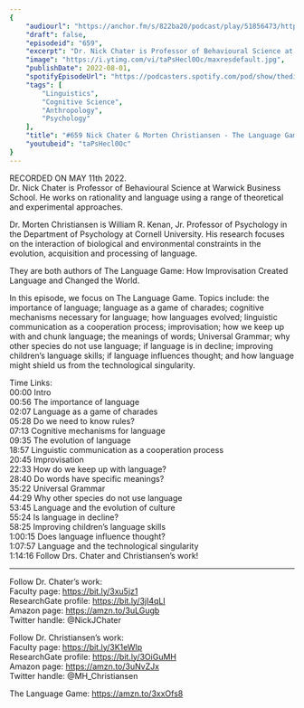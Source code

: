```yaml
---
{
	"audiourl": "https://anchor.fm/s/822ba20/podcast/play/51856473/https%3A%2F%2Fd3ctxlq1ktw2nl.cloudfront.net%2Fstaging%2F2022-4-11%2Fbc482e62-9326-554b-d58c-8f11a624047b.m4a",
	"draft": false,
	"episodeid": "659",
	"excerpt": "Dr. Nick Chater is Professor of Behavioural Science at Warwick Business School. He works on rationality and language using a range of theoretical and experimental approaches. ",
	"image": "https://i.ytimg.com/vi/taPsHecl0Oc/maxresdefault.jpg",
	"publishDate": 2022-08-01,
	"spotifyEpisodeUrl": "https://podcasters.spotify.com/pod/show/thedissenter/episodes/659-Nick-Chater--Morten-Christiansen---The-Language-Game-Language-as-a-Game-of-Charades-e1id1kp",
	"tags": [
		"Linguistics",
		"Cognitive Science",
		"Anthropology",
		"Psychology"
	],
	"title": "#659 Nick Chater & Morten Christiansen - The Language Game; Language as a Game of Charades",
	"youtubeid": "taPsHecl0Oc"
}
---
```

RECORDED ON MAY 11th 2022.  
Dr. Nick Chater is Professor of Behavioural Science at Warwick Business School. He works on rationality and language using a range of theoretical and experimental approaches. 

Dr. Morten Christiansen is William R. Kenan, Jr. Professor of Psychology in the Department of Psychology at Cornell University. His research focuses on the interaction of biological and environmental constraints in the evolution, acquisition and processing of language.

They are both authors of The Language Game: How Improvisation Created Language and Changed the World.

In this episode, we focus on The Language Game. Topics include: the importance of language; language as a game of charades; cognitive mechanisms necessary for language; how languages evolved; linguistic communication as a cooperation process; improvisation; how we keep up with and chunk language; the meanings of words; Universal Grammar; why other species do not use language; if language is in decline; improving children’s language skills; if language influences thought; and how language might shield us from the technological singularity.

Time Links:  
<time>00:00</time> Intro  
<time>00:56</time> The importance of language  
<time>02:07</time> Language as a game of charades  
<time>05:28</time> Do we need to know rules?  
<time>07:13</time> Cognitive mechanisms for language  
<time>09:35</time> The evolution of language  
<time>18:57</time> Linguistic communication as a cooperation process  
<time>20:45</time> Improvisation  
<time>22:33</time> How do we keep up with language?  
<time>28:40</time> Do words have specific meanings?  
<time>35:22</time> Universal Grammar  
<time>44:29</time> Why other species do not use language  
<time>53:45</time> Language and the evolution of culture  
<time>55:24</time> Is language in decline?  
<time>58:25</time> Improving children’s language skills  
<time>1:00:15</time> Does language influence thought?  
<time>1:07:57</time> Language and the technological singularity  
<time>1:14:16</time> Follow Drs. Chater and Christiansen’s work!

---

Follow Dr. Chater’s work:  
Faculty page: https://bit.ly/3xu5jz1  
ResearchGate profile: https://bit.ly/3jI4qLl  
Amazon page: https://amzn.to/3uLGugb  
Twitter handle: @NickJChater

Follow Dr. Christiansen’s work:   
Faculty page: https://bit.ly/3K1eWIp  
ResearchGate profile: https://bit.ly/3OiGuMH  
Amazon page: https://amzn.to/3uNvZJx  
Twitter handle: @MH_Christiansen

The Language Game: https://amzn.to/3xxOfs8
